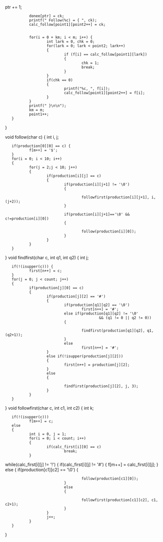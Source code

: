  ptr += 1;
 
 
               donee[ptr] = ck;
               printf(" Follow(%c) = { ", ck);
               calc_follow[point1][point2++] = ck;
 
 
               for(i = 0 + km; i < m; i++) {
                       int lark = 0, chk = 0;
                       for(lark = 0; lark < point2; lark++)
                       {
                               if (f[i] == calc_follow[point1][lark])
                               {
                                       chk = 1;
                                       break;
                               }
                       }
                       if(chk == 0)
                       {
                               printf("%c, ", f[i]);
                               calc_follow[point1][point2++] = f[i];
                       }
               }
               printf(" }\n\n");
               km = m;
               point1++;
       }
}
 
void follow(char c)
{
       int i, j;
 
       if(production[0][0] == c) {
               f[m++] = '$';
       }
       for(i = 0; i < 10; i++)
       {
               for(j = 2;j < 10; j++)
               {
                       if(production[i][j] == c)
                       {
                               if(production[i][j+1] != '\0')
                               {
 
                                       followfirst(production[i][j+1], i, (j+2));
                               }
 
                               if(production[i][j+1]=='\0' && c!=production[i][0])
                               {
 
                                       follow(production[i][0]);
                               }
                       }
               }
       }
}
void findfirst(char c, int q1, int q2)
{
       int j;
 
       if(!(isupper(c))) {
               first[n++] = c;
       }
       for(j = 0; j < count; j++)
       {
               if(production[j][0] == c)
               {
                       if(production[j][2] == '#')
                       {
                               if(production[q1][q2] == '\0')
                                       first[n++] = '#';
                               else if(production[q1][q2] != '\0'
                                               && (q1 != 0 || q2 != 0))
                               {
 
                                       findfirst(production[q1][q2], q1, (q2+1));
                               }
                               else
                                       first[n++] = '#';
                       }
                       else if(!isupper(production[j][2]))
                       {
                               first[n++] = production[j][2];
                       }
                       else
                       {
 
                               findfirst(production[j][2], j, 3);
                       }
               }
       }
}
void followfirst(char c, int c1, int c2)
{
       int k;
 
 
       if(!(isupper(c)))
               f[m++] = c;
       else
       {
               int i = 0, j = 1;
               for(i = 0; i < count; i++)
               {
                       if(calc_first[i][0] == c)
                               break;
               }
 
while(calc_first[i][j] != '!')
               {
                       if(calc_first[i][j] != '#')
                       {
                               f[m++] = calc_first[i][j];
                       }
                       else
                       {
                               if(production[c1][c2] == '\0')
                               {
 
                                       follow(production[c1][0]);
                               }
                               else
                               {
 
                                       followfirst(production[c1][c2], c1, c2+1);
                               }
                       }
                       j++;
               }
       }
}
 
